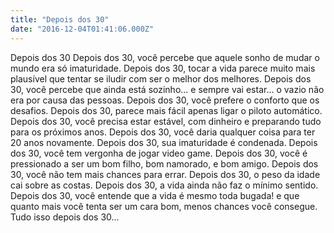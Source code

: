 ```yaml
---
title: "Depois dos 30"
date: "2016-12-04T01:41:06.000Z"
---
```


Depois dos 30 Depois dos 30, você percebe que aquele sonho de mudar o mundo era só imaturidade. Depois dos 30, tocar a vida parece muito mais plausível que tentar se iludir com ser o melhor dos melhores. Depois dos 30, você percebe que ainda está sozinho... e sempre vai estar... o vazio não era por causa das pessoas. Depois dos 30, você prefere o conforto que os desafios. Depois dos 30, parece mais fácil apenas ligar o piloto automático. Depois dos 30, você precisa estar estável, com dinheiro e preparando tudo para os próximos anos. Depois dos 30, você daria qualquer coisa para ter 20 anos novamente. Depois dos 30, sua imaturidade é condenada. Depois dos 30, você tem vergonha de jogar video game. Depois dos 30, você é pressionado a ser um bom filho, bom namorado, e bom amigo. Depois dos 30, você não tem mais chances para errar. Depois dos 30, o peso da idade cai sobre as costas. Depois dos 30, a vida ainda não faz o mínimo sentido. Depois dos 30, você entende que a vida é mesmo toda bugada! e que quanto mais você tenta ser um cara bom, menos chances você consegue. Tudo isso depois dos 30...